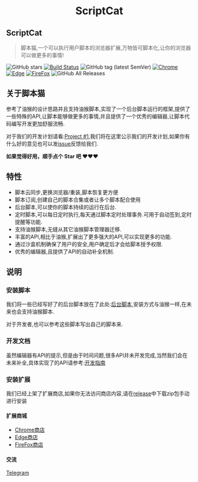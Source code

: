 <h1 align="center">
ScriptCat
</h1>

## ScriptCat
> 脚本猫,一个可以执行用户脚本的浏览器扩展,万物皆可脚本化,让你的浏览器可以做更多的事情!
>

![GitHub stars](https://img.shields.io/github/stars/scriptscat/scriptcat.svg)
[![Build Status](https://github.com/scriptscat/scriptcat/workflows/build/badge.svg?branch=master)](https://github.com/scriptscat/scriptcat)
![GitHub tag (latest SemVer)](https://img.shields.io/github/tag/scriptscat/scriptcat.svg?label=version)
[![Chrome](https://img.shields.io/badge/chrome-sucess-brightgreen?logo=google%20chrome)](https://chrome.google.com/webstore/detail/scriptcat/ndcooeababalnlpkfedmmbbbgkljhpjf)
[![Edge](https://img.shields.io/badge/edge-sucess-brightgreen?logo=microsoft%20edge)](https://microsoftedge.microsoft.com/addons/detail/scriptcat/liilgpjgabokdklappibcjfablkpcekh)
[![FireFox](https://img.shields.io/badge/firefox-sucess-brightgreen?logo=firefox)](https://addons.mozilla.org/zh-CN/firefox/addon/scriptcat/)
![GitHub All Releases](https://img.shields.io/github/downloads/scriptscat/scriptcat/total)



## 关于脚本猫

参考了油猴的设计思路并且支持油猴脚本,实现了一个后台脚本运行的框架,提供了一些特殊的API,让脚本能够做更多的事情,并且提供了一个优秀的编辑器,让脚本代码编写开发更加舒服流畅.

对于我们的开发计划请看:[Project #1](https://github.com/scriptscat/scriptcat/projects/1),我们将在这里公示我们的开发计划,如果你有什么好的意见也可以发[issue](https://github.com/scriptscat/scriptcat/issues)反馈给我们.

**如果觉得好用，顺手点个 Star 吧 ❤❤❤**

## 特性

* 脚本云同步,更换浏览器/重装,脚本恢复更方便
* 脚本订阅,创建自己的脚本合集或者让多个脚本配合使用
* 后台脚本,可以使你的脚本持续的运行在后台.
* 定时脚本,可以每日定时执行,每天通过脚本定时处理事务.可用于自动签到,定时提醒等功能.
* 支持油猴脚本,无缝从其它油猴脚本管理器迁移.
* 丰富的API,相比于油猴,扩展出了更多强大的API,可以实现更多的功能.
* 通过沙盒机制确保了用户的安全,用户确定后才会给脚本授予权限.
* 优秀的编辑器,且提供了API的自动补全机制.

## 说明

### 安装脚本

我们将一些已经写好了的后台脚本放在了此处:[后台脚本](https://bbs.tampermonkey.net.cn/forum-68-1.html),安装方式与油猴一样,在未来也会支持油猴脚本.

对于开发者,也可以参考这些脚本写出自己的脚本来.

### 开发文档

虽然编辑器有API的提示,但是由于时间问题,很多API并未开发完成,当然我们会在未来补全,具体实现了的API请参考:[开发指南](https://docs.scriptcat.org/dev/)

### 安装扩展

我们已经上架了扩展商店,如果你无法访问商店内容,请在[release](https://github.com/scriptscat/scriptcat/releases)中下载zip包手动进行安装

#### 扩展商城

* [Chrome商店](https://chrome.google.com/webstore/detail/scriptcat/ndcooeababalnlpkfedmmbbbgkljhpjf)
* [Edge商店](https://microsoftedge.microsoft.com/addons/detail/scriptcat/liilgpjgabokdklappibcjfablkpcekh)
* [FireFox商店](https://addons.mozilla.org/zh-CN/firefox/addon/scriptcat/)

#### 交流

[Telegram](https://t.me/scriptscat)
